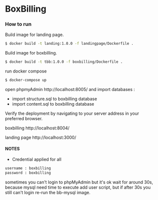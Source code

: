 # BoxBilling

### How to run

Build image for landing page.

```sh
$ docker build -t landing:1.0.0 -f landingpage/Dockerfile .
```

Build image for boxbilling.

```sh
$ docker build -t tbb:1.0.0 -f boxbilling/Dockerfile .
```

run docker compose

```sh
$ docker-compose up
```

open phpmyAdmin http://localhost:8005/ and import databases :

- import structure.sql to boxbilling database
- import content.sql to boxbilling database

Verify the deployment by navigating to your server address in your preferred browser.

boxbilling http://localhost:8004/

landing page http://localhost:3000/

#### NOTES

- Credential applied for all

```sh
username : boxbilling
password : boxbilling
```

sometimes you can't login to phpMyAdmin but it's ok wait for around 30s, because mysql need time to execute add user script, but if after 30s you still can't login re-run the bb-mysql image.
